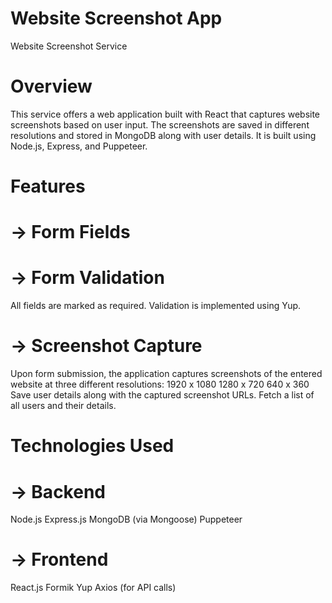 # Website Screenshot App

Website Screenshot Service

# Overview

This service offers a web application built with React that captures website screenshots based on user input. The screenshots are saved in different resolutions and stored in MongoDB along with user details. It is built using Node.js, Express, and Puppeteer.

# Features

# -> Form Fields

# -> Form Validation

All fields are marked as required.
Validation is implemented using Yup.

# -> Screenshot Capture

Upon form submission, the application captures screenshots of the entered website at three different resolutions:
1920 x 1080
1280 x 720
640 x 360
Save user details along with the captured screenshot URLs.
Fetch a list of all users and their details.

# Technologies Used

# -> Backend

Node.js
Express.js
MongoDB (via Mongoose)
Puppeteer

# -> Frontend

React.js
Formik
Yup
Axios (for API calls)
